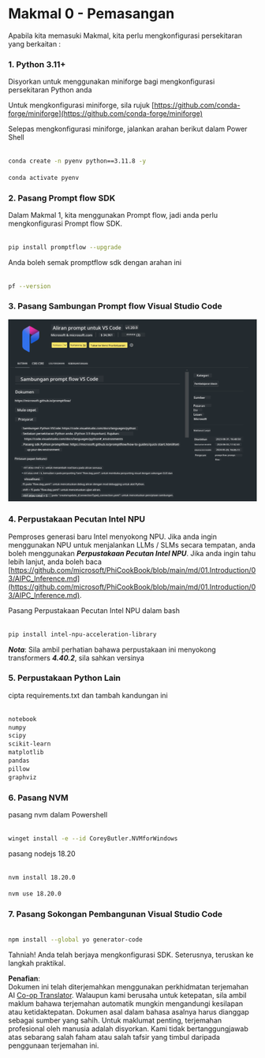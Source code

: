 <!--
CO_OP_TRANSLATOR_METADATA:
{
  "original_hash": "a4ef39027902e82f2c33d568d2a2259a",
  "translation_date": "2025-07-17T03:51:50+00:00",
  "source_file": "md/02.Application/02.Code/Phi3/VSCodeExt/HOL/AIPC/01.Installations.md",
  "language_code": "ms"
}
-->
# **Makmal 0 - Pemasangan**

Apabila kita memasuki Makmal, kita perlu mengkonfigurasi persekitaran yang berkaitan :


### **1. Python 3.11+**

Disyorkan untuk menggunakan miniforge bagi mengkonfigurasi persekitaran Python anda

Untuk mengkonfigurasi miniforge, sila rujuk [https://github.com/conda-forge/miniforge](https://github.com/conda-forge/miniforge)

Selepas mengkonfigurasi miniforge, jalankan arahan berikut dalam Power Shell

```bash

conda create -n pyenv python==3.11.8 -y

conda activate pyenv

```


### **2. Pasang Prompt flow SDK**

Dalam Makmal 1, kita menggunakan Prompt flow, jadi anda perlu mengkonfigurasi Prompt flow SDK.

```bash

pip install promptflow --upgrade

```

Anda boleh semak promptflow sdk dengan arahan ini


```bash

pf --version

```

### **3. Pasang Sambungan Prompt flow Visual Studio Code**

![pf](../../../../../../../../../translated_images/pf_ext.8cf76b5846e9b8562b0dd276004237b3ff3797066b9f912d39c0ae6c88b35878.ms.png)


### **4. Perpustakaan Pecutan Intel NPU**

Pemproses generasi baru Intel menyokong NPU. Jika anda ingin menggunakan NPU untuk menjalankan LLMs / SLMs secara tempatan, anda boleh menggunakan ***Perpustakaan Pecutan Intel NPU***. Jika anda ingin tahu lebih lanjut, anda boleh baca [https://github.com/microsoft/PhiCookBook/blob/main/md/01.Introduction/03/AIPC_Inference.md](https://github.com/microsoft/PhiCookBook/blob/main/md/01.Introduction/03/AIPC_Inference.md).

Pasang Perpustakaan Pecutan Intel NPU dalam bash


```bash

pip install intel-npu-acceleration-library

```

***Nota***: Sila ambil perhatian bahawa perpustakaan ini menyokong transformers ***4.40.2***, sila sahkan versinya


### **5. Perpustakaan Python Lain**


cipta requirements.txt dan tambah kandungan ini

```txt

notebook
numpy 
scipy 
scikit-learn 
matplotlib 
pandas 
pillow 
graphviz

```


### **6. Pasang NVM**

pasang nvm dalam Powershell 


```bash

winget install -e --id CoreyButler.NVMforWindows

```

pasang nodejs 18.20


```bash

nvm install 18.20.0

nvm use 18.20.0

```

### **7. Pasang Sokongan Pembangunan Visual Studio Code**


```bash

npm install --global yo generator-code

```

Tahniah! Anda telah berjaya mengkonfigurasi SDK. Seterusnya, teruskan ke langkah praktikal.

**Penafian**:  
Dokumen ini telah diterjemahkan menggunakan perkhidmatan terjemahan AI [Co-op Translator](https://github.com/Azure/co-op-translator). Walaupun kami berusaha untuk ketepatan, sila ambil maklum bahawa terjemahan automatik mungkin mengandungi kesilapan atau ketidaktepatan. Dokumen asal dalam bahasa asalnya harus dianggap sebagai sumber yang sahih. Untuk maklumat penting, terjemahan profesional oleh manusia adalah disyorkan. Kami tidak bertanggungjawab atas sebarang salah faham atau salah tafsir yang timbul daripada penggunaan terjemahan ini.